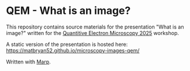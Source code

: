 # QEM - What is an image?

This repository contains source materials for the presentation "What is an image?"
written for the [Quantitive Electron Microscopy 2025](https://qem2025.sciencesconf.org/) workshop.

A static version of the presentation is hosted here: https://matbryan52.github.io/microscopy-images-qem/

Written with [Marp](https://marp.app/).